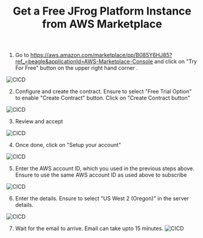 ﻿---
title: "Get a Free JFrog Platform Instance from AWS Marketplace"
chapter: false
weight: 36
pre: "<b>3.6 </b>"
---

1. Go to https://aws.amazon.com/marketplace/pp/B085Y6HJ85?ref_=beagle&applicationId=AWS-Marketplace-Console and click on "Try For Free" button on the upper right hand corner .

![CICD](/images/step-1-try-for-free.png)

2. Configure and create the contract. Ensure to select "Free Trial Option" to enable "Create Contract" button. Click on "Create Contract button"

![CICD](/images/step-2-configure-create-contract.png)

3. Review and accept

![CICD](/images/step-3-accept-contract.png)

4. Once done, click on "Setup your account"

![CICD](/images/step-4-setup-account.png)

5. Enter the AWS account ID, which you used in the previous steps above. Ensure to use the same AWS account ID as used above to subscribe

![CICD](/images/step-5-enter-aws-account.png)

6. Enter the details. Ensure to select "US West 2 (Oregon)" in the server details.

![CICD](/images/step-6-continue-subscribe.png)

7. Wait for the email to arrive. Email can take upto 15 minutes.
![CICD](/images/step-7-wait-for-email.png)
